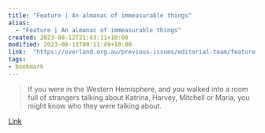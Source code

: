```yaml
---
title: "Feature | An almanac of immeasurable things"
alias:
  - "Feature | An almanac of immeasurable things"
created: 2023-08-12T21:43:11+10:00
modified: 2023-08-13T00:11:49+10:00
link:  "https://overland.org.au/previous-issues/editorial-team/feature-an-almanac-of-immeasurable-things/"
tags:
- bookmark
---
```


> If you were in the Western Hemisphere, and you walked into a room full of strangers talking about Katrina, Harvey, Mitchell or Maria, you might know who they were talking about.

[Link](https://overland.org.au/previous-issues/editorial-team/feature-an-almanac-of-immeasurable-things/)